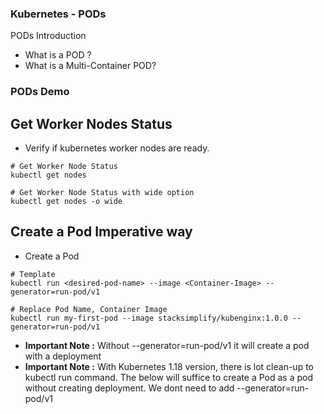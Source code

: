 ### Kubernetes - PODs
PODs Introduction
- What is a POD ?
- What is a Multi-Container POD?

### PODs Demo

## Get Worker Nodes Status
- Verify if kubernetes worker nodes are ready.
```t
# Get Worker Node Status
kubectl get nodes

# Get Worker Node Status with wide option
kubectl get nodes -o wide
```

## Create a Pod Imperative way

- Create a Pod

```t
# Template
kubectl run <desired-pod-name> --image <Container-Image> --generator=run-pod/v1

# Replace Pod Name, Container Image
kubectl run my-first-pod --image stacksimplify/kubenginx:1.0.0 --generator=run-pod/v1

```
- **Important Note :** Without --generator=run-pod/v1 it will create a pod with a deployment
- **Important Note :** With Kubernetes 1.18 version, there is lot clean-up to kubectl run command.
The below will suffice to create a Pod as a pod without creating deployment. We dont need to add --generator=run-pod/v1

```

```